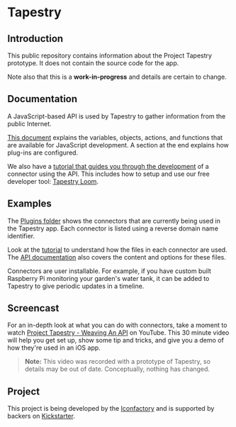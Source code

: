 # Tapestry

## Introduction

This public repository contains information about the Project Tapestry prototype. It does not contain the source code for the app.

Note also that this is a **work-in-progress** and details are certain to change.


## Documentation

A JavaScript-based API is used by Tapestry to gather information from the public Internet.

[This document](Documentation/API.md) explains the variables, objects, actions, and functions that are available for JavaScript development. A section at the end explains how plug-ins are configured.

We also have a [tutorial that guides you through the development](Documentation/GettingStarted.md) of a connector using the API. This includes how to setup and use our free developer tool: [Tapestry Loom](https://apps.apple.com/app/tapestry-loom/id6578414736?mt=12&pt=8934&at=10l4G7&ct=TAPESTRY_REPO).


## Examples

The [Plugins folder](Plugins) shows the connectors that are currently being used in the Tapestry app. Each connector is listed using a reverse domain name identifier.

Look at the [tutorial](Documentation/GettingStarted.md) to understand how the files in each connector are used. The [API documentation](Documentation/API.md#configuration) also covers the content and options for these files.

Connectors are user installable. For example, if you have custom built Raspberry Pi monitoring your garden's water tank, it can be added to Tapestry to give periodic updates in a timeline.


## Screencast

For an in-depth look at what you can do with connectors, take a moment to watch [Project Tapestry - Weaving An API](https://www.youtube.com/watch?v=H5C2_zwy8cQ) on YouTube. This 30 minute video will help you get set up, show some tip and tricks, and give you a demo of how they're used in an iOS app.

> **Note:** This video was recorded with a prototype of Tapestry, so details may be out of date. Conceptually, nothing has changed.


## Project

This project is being developed by the [Iconfactory](https://iconfactory.com) and is supported by backers on [Kickstarter](https://iconfactory.com/kickstarter).
